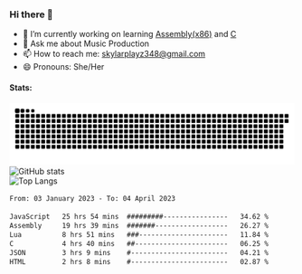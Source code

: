 ### Hi there 👋

- 🔭 I’m currently working on learning [Assembly(x86)](https://github.com/SkylarPlayz348/Assembly-Coding) and [C](https://github.com/SkylarPlayz348/C-Coding)
- 💬 Ask me about Music Production
- 📫 How to reach me: skylarplayz348@gmail.com
- 😄 Pronouns: She/Her

#### Stats:
![Snake](https://raw.githubusercontent.com/Skylarplayz348/Skylarplayz348/snake/github-contribution-grid-snake-dark.svg)
<br>
![GitHub stats](https://github-readme-stats.vercel.app/api?username=skylarplayz348&count_private=true&show_icons=true&theme=omni)
<br>
![Top Langs](https://github-readme-stats.vercel.app/api/top-langs/?username=skylarplayz348&layout=compact&theme=omni)
<!--START_SECTION:waka-->

```text
From: 03 January 2023 - To: 04 April 2023

JavaScript   25 hrs 54 mins  #########----------------   34.62 %
Assembly     19 hrs 39 mins  #######------------------   26.27 %
Lua          8 hrs 51 mins   ###----------------------   11.84 %
C            4 hrs 40 mins   ##-----------------------   06.25 %
JSON         3 hrs 9 mins    #------------------------   04.21 %
HTML         2 hrs 8 mins    #------------------------   02.87 %
```

<!--END_SECTION:waka-->
